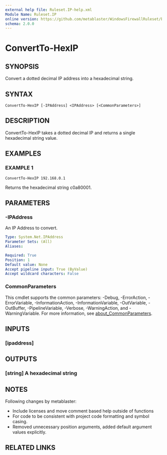 ```yaml
---
external help file: Ruleset.IP-help.xml
Module Name: Ruleset.IP
online version: https://github.com/metablaster/WindowsFirewallRuleset/blob/master/Modules/Ruleset.IP/Help/en-US/ConvertTo-HexIP.md
schema: 2.0.0
---
```


# ConvertTo-HexIP

## SYNOPSIS

Convert a dotted decimal IP address into a hexadecimal string.

## SYNTAX

```none
ConvertTo-HexIP [-IPAddress] <IPAddress> [<CommonParameters>]
```

## DESCRIPTION

ConvertTo-HexIP takes a dotted decimal IP and returns a single hexadecimal string value.

## EXAMPLES

### EXAMPLE 1

```none
ConvertTo-HexIP 192.168.0.1
```

Returns the hexadecimal string c0a80001.

## PARAMETERS

### -IPAddress

An IP Address to convert.

```yaml
Type: System.Net.IPAddress
Parameter Sets: (All)
Aliases:

Required: True
Position: 1
Default value: None
Accept pipeline input: True (ByValue)
Accept wildcard characters: False
```

### CommonParameters

This cmdlet supports the common parameters: -Debug, -ErrorAction, -ErrorVariable, -InformationAction, -InformationVariable, -OutVariable, -OutBuffer, -PipelineVariable, -Verbose, -WarningAction, and -WarningVariable. For more information, see [about_CommonParameters](http://go.microsoft.com/fwlink/?LinkID=113216).

## INPUTS

### [ipaddress]

## OUTPUTS

### [string] A hexadecimal string

## NOTES

Following changes by metablaster:
- Include licenses and move comment based help outside of functions
- For code to be consistent with project code formatting and symbol casing.
- Removed unnecessary position arguments, added default argument values explicitly.

## RELATED LINKS
